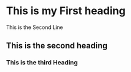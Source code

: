 <html>
<head>
<title> </title>
</head>

  <body>
    <h1> This is my First heading </h1>

  <p> This is the Second Line </p>

  <h2> This is the second heading </h2>

  <h3> This is the third Heading </h3>

</body>
</html>
